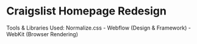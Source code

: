 Craigslist Homepage Redesign
============================

Tools & Libraries Used:
Normalize.css - Webflow (Design & Framework) - WebKit (Browser Rendering) 



